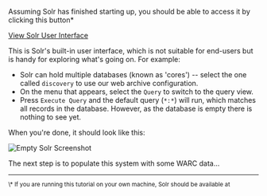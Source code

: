 Assuming Solr has finished starting up, you should be able to access it by clicking this button\*

<div class="center-align">
    <a class="btn-small" href="https://[[HOST_SUBDOMAIN]]-8983-[[KATACODA_HOST]].environments.katacoda.com/">View Solr User Interface</a>
</div>

This is Solr's built-in user interface, which is not suitable for end-users but is handy for exploring what's going on. For example:

* Solr can hold multiple databases (known as 'cores') -- select the one called `discovery` to use our web archive configuration.
* On the menu that appears, select the `Query` to switch to the query view.
* Press `Execute Query` and the default query (`*:*`) will run, which matches all records in the database. However, as the database is empty there is nothing to see yet. 

When you're done, it should look like this:

<style>
.content img {
	max-width: 250px;
    margin: 0 auto;
    display: block;
}
</style>

![Empty Solr Screenshot](https://raw.githubusercontent.com/ukwa/katacoda-scenarios/master/webarchive-discovery-introduction/images/solr-ui-query-empty.png "Empty Solr Screenshot")

The next step is to populate this system with some WARC data...

<small>
<hr/>
\* If you are running this tutorial on your own machine, Solr should be available at <http://localhost:8983/>
</small>
